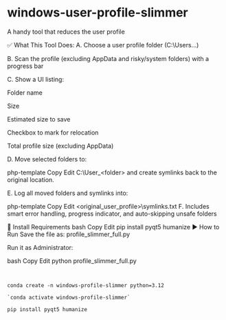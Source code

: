# windows-user-profile-slimmer
A handy tool that reduces the user profile

✅ What This Tool Does:
A. Choose a user profile folder (C:\Users\...)

B. Scan the profile (excluding AppData and risky/system folders) with a progress bar

C. Show a UI listing:

Folder name

Size

Estimated size to save

Checkbox to mark for relocation

Total profile size (excluding AppData)

D. Move selected folders to:

php-template
Copy
Edit
C:\User_<username>\<folder>
and create symlinks back to the original location.

E. Log all moved folders and symlinks into:

php-template
Copy
Edit
<original_user_profile>\symlinks.txt
F. Includes smart error handling, progress indicator, and auto-skipping unsafe folders

🐍 Install Requirements
bash
Copy
Edit
pip install pyqt5 humanize
▶️ How to Run
Save the file as: profile_slimmer_full.py

Run it as Administrator:

bash
Copy
Edit
python profile_slimmer_full.py



````


conda create -n windows-profile-slimmer python=3.12

`conda activate windows-profile-slimmer`

pip install pyqt5 humanize

